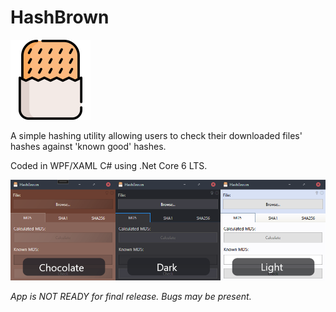 # HashBrown

<img src="/HashBrown/hash-browns.png" width="128">

A simple hashing utility allowing users to check their downloaded files' hashes against 'known good' hashes.

Coded in WPF/XAML C# using .Net Core 6 LTS. 

![HashBrown Screenshot](/HashBrown-Scrnsht.png)

*App is NOT READY for final release. Bugs may be present.*

